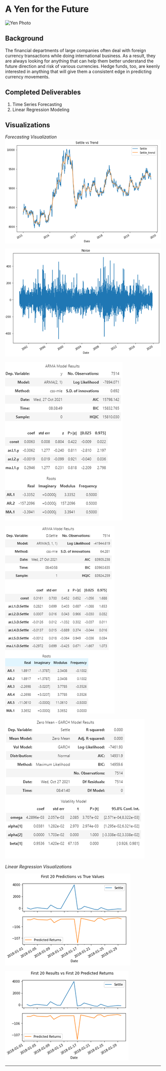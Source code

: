 # A Yen for the Future

![Yen Photo](Images/unit-10-readme-photo.png)

## Background

The financial departments of large companies often deal with foreign currency transactions while doing international business. As a result, they are always looking for anything that can help them better understand the future direction and risk of various currencies. Hedge funds, too, are keenly interested in anything that will give them a consistent edge in predicting currency movements.

## Completed Deliverables

1. Time Series Forecasting
2. Linear Regression Modeling

## Visualizations

_Forecasting Visualization_
![Settle vs Trend](https://github.com/cpanagopoulos/A-Yen-For-The-Future/blob/main/Visualizations/TS%20Analysis%20-%20Settle%20v%20Trend.PNG)

![Noise](https://github.com/cpanagopoulos/A-Yen-For-The-Future/blob/main/Visualizations/TSA-Settle%20Noise.PNG)

![ARMA Resuts](https://github.com/cpanagopoulos/A-Yen-For-The-Future/blob/main/Visualizations/TSA-ARMA%20model%20results.PNG)

![ARIMA Results](https://github.com/cpanagopoulos/A-Yen-For-The-Future/blob/main/Visualizations/TSA-ARIMA%20model%20results.PNG)

![GARCH Results](https://github.com/cpanagopoulos/A-Yen-For-The-Future/blob/main/Visualizations/TSA-Garch%20Model%20Results.PNG)

_Linear Regression Visualizations_

![1st 20 Predictions vs True Values](https://github.com/cpanagopoulos/A-Yen-For-The-Future/blob/main/Visualizations/RA-1st_20_Predictions%20v%20True%20Values.PNG)

![1st 20 Predictions vs 1st 20 Returns](https://github.com/cpanagopoulos/A-Yen-For-The-Future/blob/main/Visualizations/RA-1st_20_Predictions%20v%201st_20_Returns.PNG)

- - -

